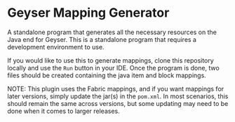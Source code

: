 # Geyser Mapping Generator

A standalone program that generates all the necessary resources on the Java end for Geyser. This is a standalone
program that requires a development environment to use.

If you would like to use this to generate mappings, clone this repository locally and use the `Run` button in your IDE.
Once the program is done, two files should be created containing the java item and block mappings.

NOTE: This plugin uses the Fabric mappings, and if you want mappings for later versions, simply update the jar(s) in the `pom.xml`. In most scenarios, this should remain the same across versions, but some updating may need to be done when it comes to larger releases.
